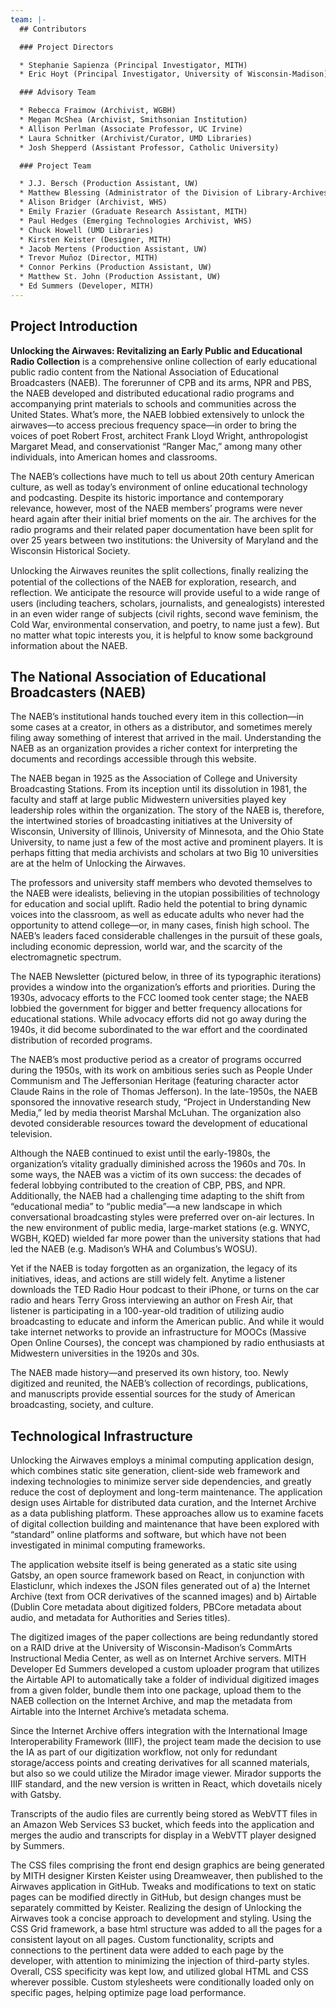 ```yaml
---
team: |-
  ## Contributors

  ### Project Directors

  * Stephanie Sapienza (Principal Investigator, MITH)
  * Eric Hoyt (Principal Investigator, University of Wisconsin-Madison)

  ### Advisory Team

  * Rebecca Fraimow (Archivist, WGBH)
  * Megan McShea (Archivist, Smithsonian Institution)
  * Allison Perlman (Associate Professor, UC Irvine)
  * Laura Schnitker (Archivist/Curator, UMD Libraries)
  * Josh Shepperd (Assistant Professor, Catholic University)

  ### Project Team

  * J.J. Bersch (Production Assistant, UW)
  * Matthew Blessing (Administrator of the Division of Library-Archives, WHS)
  * Alison Bridger (Archivist, WHS)
  * Emily Frazier (Graduate Research Assistant, MITH)
  * Paul Hedges (Emerging Technologies Archivist, WHS)
  * Chuck Howell (UMD Libraries)
  * Kirsten Keister (Designer, MITH)
  * Jacob Mertens (Production Assistant, UW)
  * Trevor Muñoz (Director, MITH)
  * Connor Perkins (Production Assistant, UW)
  * Matthew St. John (Production Assistant, UW)
  * Ed Summers (Developer, MITH)
---
```


## Project Introduction

**Unlocking the Airwaves: Revitalizing an Early Public and Educational Radio Collection** is a comprehensive online collection of early educational public radio content from the National Association of Educational Broadcasters (NAEB). The forerunner of CPB and its arms, NPR and PBS, the NAEB developed and distributed educational radio programs and accompanying print materials to schools and communities across the United States. What’s more, the NAEB lobbied extensively to unlock the airwaves—to access precious frequency space—in order to bring the voices of poet Robert Frost, architect Frank Lloyd Wright, anthropologist Margaret Mead, and conservationist “Ranger Mac,” among many other individuals, into American homes and classrooms.

The NAEB’s collections have much to tell us about 20th century American culture, as well as today’s environment of online educational technology and podcasting. Despite its historic importance and contemporary relevance, however, most of the NAEB members’ programs were never heard again after their initial brief moments on the air. The archives for the radio programs and their related paper documentation have been split for over 25 years between two institutions: the University of Maryland and the Wisconsin Historical Society.

Unlocking the Airwaves reunites the split collections, ﬁnally realizing the potential of the collections of the NAEB for exploration, research, and reflection. We anticipate the resource will provide useful to a wide range of users (including teachers, scholars, journalists, and genealogists) interested in an even wider range of subjects (civil rights, second wave feminism, the Cold War, environmental conservation, and poetry, to name just a few). But no matter what topic interests you, it is helpful to know some background information about the NAEB.

## The National Association of Educational Broadcasters (NAEB)

The NAEB’s institutional hands touched every item in this collection—in some cases at a creator, in others as a distributor, and sometimes merely filing away something of interest that arrived in the mail. Understanding the NAEB as an organization provides a richer context for interpreting the documents and recordings accessible through this website.

The NAEB began in 1925 as the Association of College and University Broadcasting Stations. From its inception until its dissolution in 1981, the faculty and staff at large public Midwestern universities played key leadership roles within the organization. The story of the NAEB is, therefore, the intertwined stories of broadcasting initiatives at the University of Wisconsin, University of Illinois, University of Minnesota, and the Ohio State University, to name just a few of the most active and prominent players. It is perhaps fitting that media archivists and scholars at two Big 10 universities are at the helm of Unlocking the Airwaves.

The professors and university staff members who devoted themselves to the NAEB were idealists, believing in the utopian possibilities of technology for education and social uplift. Radio held the potential to bring dynamic voices into the classroom, as well as educate adults who never had the opportunity to attend college—or, in many cases, finish high school. The NAEB’s leaders faced considerable challenges in the pursuit of these goals, including economic depression, world war, and the scarcity of the electromagnetic spectrum.

The NAEB Newsletter (pictured below, in three of its typographic iterations) provides a window into the organization’s efforts and priorities. During the 1930s, advocacy efforts to the FCC loomed took center stage; the NAEB lobbied the government for bigger and better frequency allocations for educational stations. While advocacy efforts did not go away during the 1940s, it did become subordinated to the war effort and the coordinated distribution of recorded programs.

The NAEB’s most productive period as a creator of programs occurred during the 1950s, with its work on ambitious series such as People Under Communism and The Jeffersonian Heritage (featuring character actor Claude Rains in the role of Thomas Jefferson). In the late-1950s, the NAEB sponsored the innovative research study, “Project in Understanding New Media,” led by media theorist Marshal McLuhan. The organization also devoted considerable resources toward the development of educational television.

Although the NAEB continued to exist until the early-1980s, the organization’s vitality gradually diminished across the 1960s and 70s. In some ways, the NAEB was a victim of its own success: the decades of federal lobbying contributed to the creation of CBP, PBS, and NPR. Additionally, the NAEB had a challenging time adapting to the shift from “educational media” to “public media”—a new landscape in which conversational broadcasting styles were preferred over on-air lectures. In the new environment of public media, large-market stations (e.g. WNYC, WGBH, KQED) wielded far more power than the university stations that had led the NAEB (e.g. Madison’s WHA and Columbus’s WOSU).

Yet if the NAEB is today forgotten as an organization, the legacy of its initiatives, ideas, and actions are still widely felt. Anytime a listener downloads the TED Radio Hour podcast to their iPhone, or turns on the car radio and hears Terry Gross interviewing an author on Fresh Air, that listener is participating in a 100-year-old tradition of utilizing audio broadcasting to educate and inform the American public. And while it would take internet networks to provide an infrastructure for MOOCs (Massive Open Online Courses), the concept was championed by radio enthusiasts at Midwestern universities in the 1920s and 30s.

The NAEB made history—and preserved its own history, too. Newly digitized and reunited, the NAEB’s collection of recordings, publications, and manuscripts provide essential sources for the study of American broadcasting, society, and culture.

## Technological Infrastructure

Unlocking the Airwaves employs a minimal computing application design, which combines static site generation, client-side web framework and indexing technologies to minimize server side dependencies, and greatly reduce the cost of deployment and long-term maintenance. The application design uses Airtable for distributed data curation, and the Internet Archive as a data publishing platform. These approaches allow us to examine facets of digital collection building and maintenance that have been explored with “standard” online platforms and software, but which have not been investigated in minimal computing frameworks.

The application website itself is being generated as a static site using Gatsby, an open source framework based on React, in conjunction with Elasticlunr, which indexes the JSON files generated out of a) the Internet Archive (text from OCR derivatives of the scanned images) and b) Airtable (Dublin Core metadata about digitized folders, PBCore metadata about audio, and metadata for Authorities and Series titles).

The digitized images of the paper collections are being redundantly stored on a RAID drive at the University of Wisconsin-Madison’s CommArts Instructional Media Center, as well as on Internet Archive servers. MITH Developer Ed Summers developed a custom uploader program that utilizes the Airtable API to automatically take a folder of individual digitized images from a given folder, bundle them into one package, upload them to the NAEB collection on the Internet Archive, and map the metadata from Airtable into the Internet Archive’s metadata schema.

Since the Internet Archive offers integration with the International Image Interoperability Framework (IIIF), the project team made the decision to use the IA as part of our digitization workflow, not only for redundant storage/access points and creating derivatives for all scanned materials, but also so we could utilize the Mirador image viewer. Mirador supports the IIIF standard, and the new version is written in React, which dovetails nicely with Gatsby.

Transcripts of the audio files are currently being stored as WebVTT files in an Amazon Web Services S3 bucket, which feeds into the application and merges the audio and transcripts for display in a WebVTT player designed by Summers.

The CSS files comprising the front end design graphics are being generated by MITH designer Kirsten Keister using Dreamweaver, then published to the Airwaves application in GitHub. Tweaks and modifications to text on static pages can be modified directly in GitHub, but design changes must be separately committed by Keister. Realizing the design of Unlocking the Airwaves took a concise approach to development and styling. Using the CSS Grid framework, a base html structure was added to all the pages for a consistent layout on all pages. Custom functionality, scripts and connections to the pertinent data were added to each page by the developer, with attention to minimizing the injection of third-party styles. Overall, CSS specificity was kept low, and utilized global HTML and CSS wherever possible. Custom stylesheets were conditionally loaded only on specific pages, helping optimize page load performance.
